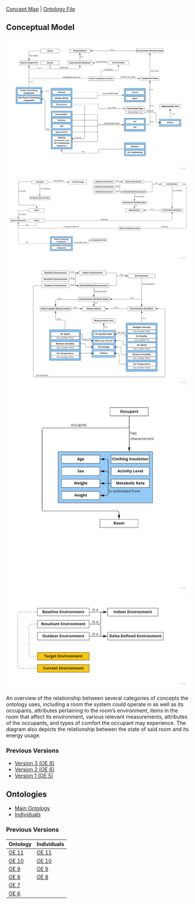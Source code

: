 [Concept Map](#conceptual-model) | [Ontology File](#ontologies) 

## Conceptual Model

<img src="images/OE_10_IEQ_Management_System_ConceptualModel_1.jpg">
<img src="images/OE_10_IEQ_Management_System_ConceptualModel_2.jpg">
<img src="images/OE_10_IEQ_Management_System_ConceptualModel_3.jpg">
<img src="images/OE_10_IEQ_Management_System_ConceptualModel_4.jpg">
<img src="images/OE_10_IEQ_Management_System_ConceptualModel_5.jpg">

<p>An overview of the relationship between several categories of concepts the ontology uses, including a room the system could operate in as well as its occupants, attributes pertaining to the room’s environment, items in the room that affect its environment, various relevant measurements, attributes of the occupants, and types of comfort the occupant may experience. The diagram also depicts the relationship between the state of said room and its energy usage.</p>

### Previous Versions

<!--- [Version 4 (OE 10)](https://drive.google.com/file/d/1KBWr0WCVRvt_qdKMcTlZXjD_QgQer4YE/view?usp=sharing)-->
- [Version 3 (OE 8)](https://drive.google.com/file/d/1TKyZMECKkrVbj1IumNUA7Mr-ySvIPOyF/view?usp=sharing)
- [Version 2 (OE 6)](https://drive.google.com/file/d/1flNzd0NzZzrsa6nSemaQal0lpTnElB1l/view?usp=sharing)
- [Version 1 (OE 5)](https://drive.google.com/file/d/1yJqxKVTRcumLYXdhePVD13OTwe4al6JT/view?usp=sharing)


## Ontologies
- [Main Ontology][oe-current]
- [Individuals][oe-current-ind]

### Previous Versions

| Ontology           | Individuals        |
|--------------------|--------------------|
| [OE 11][oe-11-ont] | [OE 11][oe-11-ind] |
| [OE 10][oe-10-ont] | [OE 10][oe-10-ind] |
| [OE 9][oe-9-ont]   | [OE 9][oe-9-ind]   |
| [OE 8][oe-8-ont]   | [OE 8][oe-8-ind]   |
| [OE 7][oe-7-ont]   |                    |
| [OE 6][oe-6-ont]   |                    |

[oe-current]: https://raw.githubusercontent.com/tetherless-world/ontology-engineering/indoor-environment-manager/oe2022/indoor-environment-manager/indoor-environment-manager.rdf
[oe-current-ind]: https://raw.githubusercontent.com/tetherless-world/ontology-engineering/indoor-environment-manager/oe2022/indoor-environment-manager/indoor-environment-manager.rdf

[oe-11-ont]: https://drive.google.com/file/d/1gOtpz000tBmWOUtOfVh8W2RF1SHovrD8/view?usp=sharing
[oe-11-ind]: https://drive.google.com/file/d/1ZcgGlIWQOYBKQWuUiqO4qNrhIUYw5X9j/view?usp=sharing
[oe-10-ont]: https://drive.google.com/file/d/1M_FfvxS6xvrCq5pnMeRqFJcIN969zbwc/view?usp=sharing
[oe-10-ind]: https://drive.google.com/file/d/1r4iUpwzEIUncyLHu_VcJzimzkoXJqX3M/view?usp=sharing
[oe-9-ont]: https://drive.google.com/file/d/1QiKPg36jOS_NoAcNAliklzrmH8wYVLt1/view?usp=sharing
[oe-9-ind]: https://drive.google.com/file/d/1ZpGk-20tPBv9HFSCIzYNEfKFIdDXIsbm/view?usp=sharing
[oe-8-ont]: https://drive.google.com/file/d/1CQ9toPMEqJIb5dmBIoXTL2tqsq8NUYY_/view?usp=sharing
[oe-8-ind]: https://drive.google.com/file/d/1gspmaP-d7qbCS4ZU1jS9XG0_4Nj6MljA/view?usp=sharing
[oe-7-ont]: https://drive.google.com/file/d/1kZn1TZ6qzmR0K9AIHrB7CrPFo4l4MAuw/view?usp=sharing
[oe-6-ont]: https://drive.google.com/file/d/1qHudx_rdA53kvdJMw_BnMlFNXQtTLNBy/view?usp=sharing

